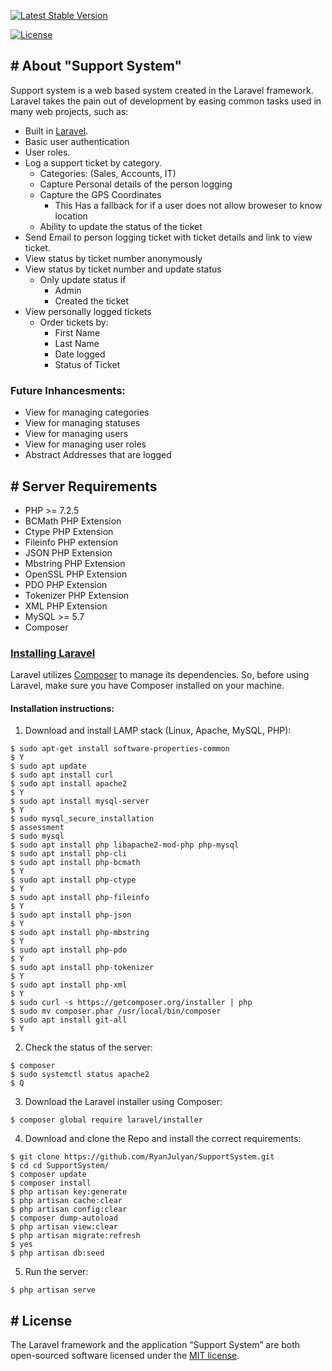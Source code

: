 
<p  align="center">

<a  href="https://packagist.org/packages/laravel/framework"><img  src="https://poser.pugx.org/laravel/framework/v/stable.svg"  alt="Latest Stable Version"></a>

<a  href="https://packagist.org/packages/laravel/framework"><img  src="https://poser.pugx.org/laravel/framework/license.svg"  alt="License"></a>

</p>

  

## # About "Support System"

Support system is a web based system created in the Laravel framework. Laravel takes the pain out of development by easing common tasks used in many web projects, such as:

  

- Built in [Laravel](https://laravel.com/docs).
- Basic user authentication
- User roles.
- Log a support ticket by category.
  - Categories: (Sales, Accounts,  IT)
  - Capture Personal details of the person logging
  - Capture the GPS Coordinates
    - This Has a fallback for if a user does not allow broweser to know location
  - Ability to update the status of the ticket
- Send Email to person logging ticket with ticket details and link to view ticket.
- View status by ticket number anonymously
- View status by ticket number and update status
  - Only update status if
    - Admin
    - Created the ticket
- View personally logged tickets
  - Order tickets by:
    - First Name
    - Last Name
    - Date logged
    - Status of Ticket

### Future Inhancesments:

- View for managing categories
- View for managing statuses
- View for managing users
- View for managing user roles
- Abstract Addresses that are logged

## # Server Requirements

- PHP >= 7.2.5
- BCMath PHP Extension
- Ctype PHP Extension
- Fileinfo PHP extension
- JSON PHP Extension
- Mbstring PHP Extension
- OpenSSL PHP Extension
- PDO PHP Extension
- Tokenizer PHP Extension
- XML PHP Extension
- MySQL >= 5.7
- Composer

### [Installing Laravel](https://laravel.com/docs/7.x#installing-laravel)

Laravel utilizes  [Composer](https://getcomposer.org/)  to manage its dependencies. So, before using Laravel, make sure you have Composer installed on your machine.

#### Installation instructions:

1. Download and install LAMP stack (Linux, Apache, MySQL, PHP):
```
$ sudo apt-get install software-properties-common
$ Y
$ sudo apt update
$ sudo apt install curl
$ sudo apt install apache2
$ Y
$ sudo apt install mysql-server
$ Y
$ sudo mysql_secure_installation
$ assessment
$ sudo mysql
$ sudo apt install php libapache2-mod-php php-mysql
$ sudo apt install php-cli
$ sudo apt install php-bcmath
$ Y
$ sudo apt install php-ctype
$ Y
$ sudo apt install php-fileinfo
$ Y
$ sudo apt install php-json
$ Y
$ sudo apt install php-mbstring
$ Y
$ sudo apt install php-pdo
$ Y
$ sudo apt install php-tokenizer
$ Y
$ sudo apt install php-xml
$ Y
$ sudo curl -s https://getcomposer.org/installer | php
$ sudo mv composer.phar /usr/local/bin/composer
$ sudo apt install git-all
$ Y
```

2. Check the status of the server:
```
$ composer
$ sudo systemctl status apache2
$ Q
```

3. Download the Laravel installer using Composer:
```
$ composer global require laravel/installer
```

4. Download and clone the Repo and install the correct requirements:
```
$ git clone https://github.com/RyanJulyan/SupportSystem.git
$ cd cd SupportSystem/
$ composer update
$ composer install
$ php artisan key:generate
$ php artisan cache:clear
$ php artisan config:clear
$ composer dump-autoload
$ php artisan view:clear
$ php artisan migrate:refresh
$ yes
$ php artisan db:seed
```

5. Run the server:
```
$ php artisan serve
```

## # License

The Laravel framework and the application “Support System” are both open-sourced software licensed under the [MIT license](https://opensource.org/licenses/MIT).